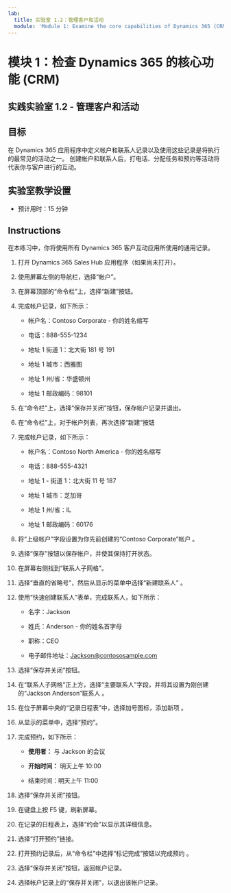 ```yaml
---
lab:
  title: 实验室 1.2：管理客户和活动
  module: 'Module 1: Examine the core capabilities of Dynamics 365 (CRM)'
---
```


<a name="module-1-examine-the-core-capabilities-of-dynamics-365-crm"></a>模块 1：检查 Dynamics 365 的核心功能 (CRM)
========================

## <a name="practice-lab-12---manage-customers-and-activities"></a>实践实验室 1.2 - 管理客户和活动

## <a name="objectives"></a>目标

在 Dynamics 365 应用程序中定义帐户和联系人记录以及使用这些记录是将执行的最常见的活动之一。 创建帐户和联系人后，打电话、分配任务和预约等活动将代表你与客户进行的互动。

## <a name="lab-setup"></a>实验室教学设置

  - 预计用时：15 分钟

## <a name="instructions"></a>Instructions

在本练习中，你将使用所有 Dynamics 365 客户互动应用所使用的通用记录。 

1. 打开 Dynamics 365 Sales Hub 应用程序（如果尚未打开）。 

2. 使用屏幕左侧的导航栏，选择“帐户”。 

3. 在屏幕顶部的“命令栏”上，选择“新建”按钮。

4. 完成帐户记录，如下所示：

    - 帐户名：Contoso Corporate - 你的姓名缩写

    - 电话：888-555-1234

    - 地址 1 街道 1：北大街 181 号 191

    - 地址 1 城市：西雅图

    - 地址 1 州/省：华盛顿州

    - 地址 1 邮政编码：98101

5. 在“命令栏”上，选择“保存并关闭”按钮，保存帐户记录并退出。

6. 在“命令栏”上，对于帐户列表，再次选择“新建”按钮

7. 完成帐户记录，如下所示：

    - 帐户名：Contoso North America - 你的姓名缩写

    - 电话：888-555-4321

    - 地址 1 - 街道 1：北大街 11 号 187

    - 地址 1 城市：芝加哥

    - 地址 1 州/省：IL

    - 地址 1 邮政编码：60176

8. 将“上级帐户”字段设置为你先前创建的“Contoso Corporate”帐户 。 

9. 选择“保存”按钮以保存帐户，并使其保持打开状态。 

10. 在屏幕右侧找到“联系人子网格”。 

11. 选择“垂直的省略号”，然后从显示的菜单中选择“新建联系人” 。 

12. 使用“快速创建联系人”表单，完成联系人，如下所示：

    - 名字：Jackson

    - 姓氏：Anderson - 你的姓名首字母

    - 职称：CEO

    - 电子邮件地址：Jackson@contososample.com

13. 选择“保存并关闭”按钮。

14. 在“联系人子网格”正上方，选择“主要联系人”字段，并将其设置为刚创建的“Jackson Anderson”联系人 。 

15. 在位于屏幕中央的“记录日程表”中，选择加号图标，添加新项 。 

16. 从显示的菜单中，选择“预约”。

17. 完成预约，如下所示：

    - **使用者：** 与 Jackson 的会议

    - **开始时间：** 明天上午 10:00 

    - 结束时间：明天上午 11:00 

18. 选择“保存并关闭”按钮。 

19. 在键盘上按 F5 键，刷新屏幕。     

20. 在记录的日程表上，选择“约会”以显示其详细信息。   

21. 选择“打开预约”链接。 

22. 打开预约记录后，从“命令栏”中选择“标记完成”按钮以完成预约 。 

23. 选择“保存并关闭”按钮，返回帐户记录。   

24. 选择帐户记录上的“保存并关闭”，以退出该帐户记录。   
